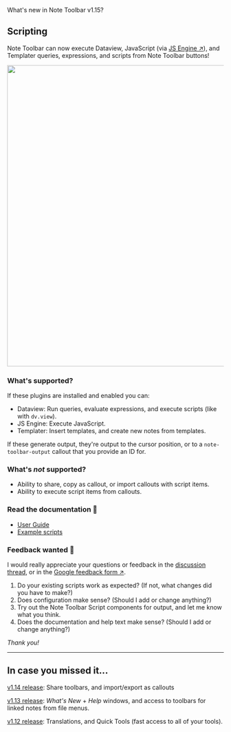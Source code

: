What's new in Note Toolbar v1.15?

## Scripting

Note Toolbar can now execute Dataview, JavaScript (via [JS Engine ↗](https://obsidian.md/plugins?id=js-engine)), and Templater queries, expressions, and scripts from Note Toolbar buttons!

<a href="https://github.com/user-attachments/assets/56225123-145d-4500-aaf1-7b438d299a52">
  <img src="https://github.com/user-attachments/assets/56225123-145d-4500-aaf1-7b438d299a52" width="700"/>
</a>

### What's supported?

If these plugins are installed and enabled you can:

- Dataview: Run queries, evaluate expressions, and execute scripts (like with `dv.view`).
- JS Engine: Execute JavaScript.
- Templater: Insert templates, and create new notes from templates.

If these generate output, they're output to the cursor position, or to a `note-toolbar-output` callout that you provide an ID for. 

### What's _not_ supported?

- Ability to share, copy as callout, or import callouts with script items.
- Ability to execute script items from callouts.

### Read the documentation 📖

- [User Guide](https://github.com/chrisgurney/obsidian-note-toolbar/wiki/Executing-scripts)
- [Example scripts](https://github.com/chrisgurney/obsidian-note-toolbar/tree/master/examples/Scripts)

### Feedback wanted 💬

I would really appreciate your questions or feedback in the [discussion thread](https://github.com/chrisgurney/obsidian-note-toolbar/discussions/171), or in the [Google feedback form ↗](https://docs.google.com/forms/d/e/1FAIpQLSeVWHVnookJr8HVQywk5TwupU-p7vkRkSt83Q5jscR6VwpZEQ/viewform?usp=sf_link).

1. Do your existing scripts work as expected? (If not, what changes did you have to make?)
2. Does configuration make sense? (Should I add or change anything?)
3. Try out the Note Toolbar Script components for output, and let me know what you think.
4. Does the documentation and help text make sense? (Should I add or change anything?)

_Thank you!_

---

## In case you missed it...

[v1.14 release](https://github.com/chrisgurney/obsidian-note-toolbar/releases/tag/1.14.0): Share toolbars, and import/export as callouts

[v1.13 release](https://github.com/chrisgurney/obsidian-note-toolbar/releases/tag/1.13): _What's New_ + _Help_ windows, and access to toolbars for linked notes from file menus.

[v1.12 release](https://github.com/chrisgurney/obsidian-note-toolbar/releases/tag/1.12.1): Translations, and Quick Tools (fast access to all of your tools).
